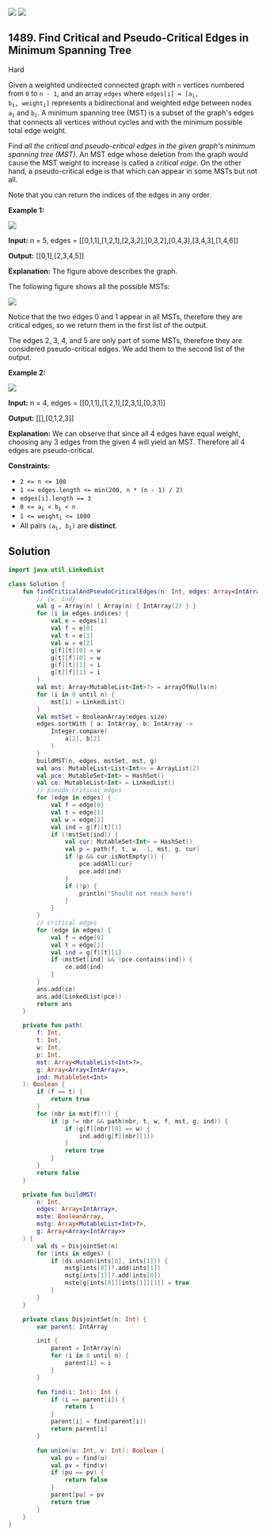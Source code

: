 [![](https://img.shields.io/github/stars/javadev/LeetCode-in-Kotlin?label=Stars&style=flat-square)](https://github.com/javadev/LeetCode-in-Kotlin)
[![](https://img.shields.io/github/forks/javadev/LeetCode-in-Kotlin?label=Fork%20me%20on%20GitHub%20&style=flat-square)](https://github.com/javadev/LeetCode-in-Kotlin/fork)

## 1489\. Find Critical and Pseudo-Critical Edges in Minimum Spanning Tree

Hard

Given a weighted undirected connected graph with `n` vertices numbered from `0` to `n - 1`, and an array `edges` where <code>edges[i] = [a<sub>i</sub>, b<sub>i</sub>, weight<sub>i</sub>]</code> represents a bidirectional and weighted edge between nodes <code>a<sub>i</sub></code> and <code>b<sub>i</sub></code>. A minimum spanning tree (MST) is a subset of the graph's edges that connects all vertices without cycles and with the minimum possible total edge weight.

Find _all the critical and pseudo-critical edges in the given graph's minimum spanning tree (MST)_. An MST edge whose deletion from the graph would cause the MST weight to increase is called a _critical edge_. On the other hand, a pseudo-critical edge is that which can appear in some MSTs but not all.

Note that you can return the indices of the edges in any order.

**Example 1:**

![](https://assets.leetcode.com/uploads/2020/06/04/ex1.png)

**Input:** n = 5, edges = \[\[0,1,1],[1,2,1],[2,3,2],[0,3,2],[0,4,3],[3,4,3],[1,4,6]]

**Output:** [[0,1],[2,3,4,5]]

**Explanation:** The figure above describes the graph.

The following figure shows all the possible MSTs:

![](https://assets.leetcode.com/uploads/2020/06/04/msts.png)

Notice that the two edges 0 and 1 appear in all MSTs, therefore they are critical edges, so we return them in the first list of the output.

The edges 2, 3, 4, and 5 are only part of some MSTs, therefore they are considered pseudo-critical edges. We add them to the second list of the output.

**Example 2:**

![](https://assets.leetcode.com/uploads/2020/06/04/ex2.png)

**Input:** n = 4, edges = \[\[0,1,1],[1,2,1],[2,3,1],[0,3,1]]

**Output:** [[],[0,1,2,3]]

**Explanation:** We can observe that since all 4 edges have equal weight, choosing any 3 edges from the given 4 will yield an MST. Therefore all 4 edges are pseudo-critical.

**Constraints:**

*   `2 <= n <= 100`
*   `1 <= edges.length <= min(200, n * (n - 1) / 2)`
*   `edges[i].length == 3`
*   <code>0 <= a<sub>i</sub> < b<sub>i</sub> < n</code>
*   <code>1 <= weight<sub>i</sub> <= 1000</code>
*   All pairs <code>(a<sub>i</sub>, b<sub>i</sub>)</code> are **distinct**.

## Solution

```kotlin
import java.util.LinkedList

class Solution {
    fun findCriticalAndPseudoCriticalEdges(n: Int, edges: Array<IntArray>): List<List<Int>> {
        // {w, ind}
        val g = Array(n) { Array(n) { IntArray(2) } }
        for (i in edges.indices) {
            val e = edges[i]
            val f = e[0]
            val t = e[1]
            val w = e[2]
            g[f][t][0] = w
            g[t][f][0] = w
            g[f][t][1] = i
            g[t][f][1] = i
        }
        val mst: Array<MutableList<Int>?> = arrayOfNulls(n)
        for (i in 0 until n) {
            mst[i] = LinkedList()
        }
        val mstSet = BooleanArray(edges.size)
        edges.sortWith { a: IntArray, b: IntArray ->
            Integer.compare(
                a[2], b[2]
            )
        }
        buildMST(n, edges, mstSet, mst, g)
        val ans: MutableList<List<Int>> = ArrayList(2)
        val pce: MutableSet<Int> = HashSet()
        val ce: MutableList<Int> = LinkedList()
        // pseudo critical edges
        for (edge in edges) {
            val f = edge[0]
            val t = edge[1]
            val w = edge[2]
            val ind = g[f][t][1]
            if (!mstSet[ind]) {
                val cur: MutableSet<Int> = HashSet()
                val p = path(f, t, w, -1, mst, g, cur)
                if (p && cur.isNotEmpty()) {
                    pce.addAll(cur)
                    pce.add(ind)
                }
                if (!p) {
                    println("Should not reach here")
                }
            }
        }
        // critical edges
        for (edge in edges) {
            val f = edge[0]
            val t = edge[1]
            val ind = g[f][t][1]
            if (mstSet[ind] && !pce.contains(ind)) {
                ce.add(ind)
            }
        }
        ans.add(ce)
        ans.add(LinkedList(pce))
        return ans
    }

    private fun path(
        f: Int,
        t: Int,
        w: Int,
        p: Int,
        mst: Array<MutableList<Int>?>,
        g: Array<Array<IntArray>>,
        ind: MutableSet<Int>
    ): Boolean {
        if (f == t) {
            return true
        }
        for (nbr in mst[f]!!) {
            if (p != nbr && path(nbr, t, w, f, mst, g, ind)) {
                if (g[f][nbr][0] == w) {
                    ind.add(g[f][nbr][1])
                }
                return true
            }
        }
        return false
    }

    private fun buildMST(
        n: Int,
        edges: Array<IntArray>,
        mste: BooleanArray,
        mstg: Array<MutableList<Int>?>,
        g: Array<Array<IntArray>>
    ) {
        val ds = DisjointSet(n)
        for (ints in edges) {
            if (ds.union(ints[0], ints[1])) {
                mstg[ints[0]]?.add(ints[1])
                mstg[ints[1]]?.add(ints[0])
                mste[g[ints[0]][ints[1]][1]] = true
            }
        }
    }

    private class DisjointSet(n: Int) {
        var parent: IntArray

        init {
            parent = IntArray(n)
            for (i in 0 until n) {
                parent[i] = i
            }
        }

        fun find(i: Int): Int {
            if (i == parent[i]) {
                return i
            }
            parent[i] = find(parent[i])
            return parent[i]
        }

        fun union(u: Int, v: Int): Boolean {
            val pu = find(u)
            val pv = find(v)
            if (pu == pv) {
                return false
            }
            parent[pu] = pv
            return true
        }
    }
}
```